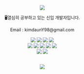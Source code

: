 <br>
<p align="center">
<img src="https://capsule-render.vercel.app/api?type=wave&color=timeAuto&height=100&section=header&text=DUD-Kimdaun%20render&fontSize=20" />

</p>


<div align='center'> 🖥열심히 공부하고 있는 신입 개발자입니다.</div>
<br>
<div align='center'> Email : kimdaunY98@gmail.com</div>
<br>
<div align = "center">
  <img src="https://img.shields.io/badge/Java-007396?style=flat&logo=Conda-Forge&logoColor=white" />
  <img src="https://img.shields.io/badge/Kotlin-7F52FF?style=flat&logo=Kotlin&logoColor=white" />
  <img src="https://img.shields.io/badge/C-A8B9CC?style=flat&logo=C&logoColor=white" />
  <img src="https://img.shields.io/badge/Python-3776AB?style=flat&logo=Python&logoColor=white" />
<br>
  <img src="https://img.shields.io/badge/Node.js-339933?style=flat&logo=Node.js&IDEA&logoColor=white" />
  <img src="https://img.shields.io/badge/Android-3DDC84?style=flat&logo=AndroidStudio&logoColor=white" />
  <img src="https://img.shields.io/badge/React-61DAFB?style=flat&logo=React&logoColor=white" />
  <img src="https://img.shields.io/badge/Spring-6DB33F?style=flat&logo=spring&logoColor=white" />
  <img src="https://img.shields.io/badge/apachetomcat-F8DC75?style=flat&logo=apachetomcat&IDEA&logoColor=white" />
<br>
  <img src="https://img.shields.io/badge/raspberrypi-A22846?style=flat&logo=raspberrypi&logoColor=white" />
  <img src="https://img.shields.io/badge/linux-FCC624?style=flat&logo=linux&logoColor=white" />
 </div>
<br>
<p align="center">

</p>
 
<p align="center">
</p>

<p align="center">
<img src="https://capsule-render.vercel.app/api?type=waving&color=timeAuto&height=100&section=footer"/>
</p>

